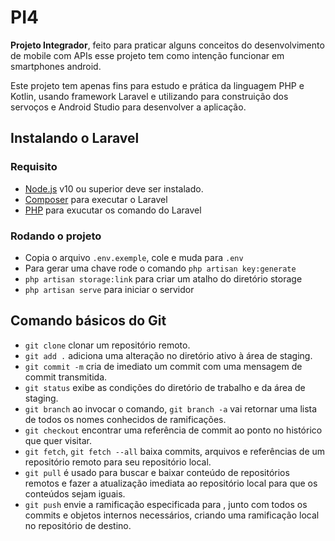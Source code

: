 # PI4
**Projeto Integrador**, feito para praticar alguns conceitos do desenvolvimento de mobile com APIs
esse projeto tem como intenção funcionar em smartphones android.

Este projeto tem apenas fins para estudo e prática da linguagem PHP e Kotlin, usando framework Laravel e utilizando para construição dos servoços e Android Studio para desenvolver a aplicação.

## Instalando o Laravel

### Requisito 
- [Node.js](https://nodejs.org/en/) v10 ou superior deve ser instalado.
- [Composer](https://getcomposer.org/) para executar o Laravel
- [PHP](https://www.php.net/downloads.php) para exucutar os comando do Laravel

### Rodando o projeto
- Copia o arquivo `.env.exemple`, cole e muda para `.env`
- Para gerar uma chave rode o comando `php artisan key:generate`
- `php artisan storage:link` para criar um atalho do diretório storage
- `php artisan serve` para iniciar o servidor

## Comando básicos do Git
- `git clone` clonar um repositório remoto.
- `git add .` adiciona uma alteração no diretório ativo à área de staging.
- `git commit -m` cria de imediato um commit com uma mensagem de commit transmitida.
- `git status` exibe as condições do diretório de trabalho e da área de staging.
- `git branch`  ao invocar o comando, `git branch -a` vai retornar uma lista de todos os nomes conhecidos de ramificações.
- `git checkout`  encontrar uma referência de commit ao ponto no histórico que quer visitar.
- `git fetch`, `git fetch --all` baixa commits, arquivos e referências de um repositório remoto para seu repositório local.
- `git pull` é usado para buscar e baixar conteúdo de repositórios remotos e fazer a atualização imediata ao repositório local para que os conteúdos sejam iguais.
- `git push` envie a ramificação especificada para , junto com todos os commits e objetos internos necessários, criando uma ramificação local no repositório de destino.


